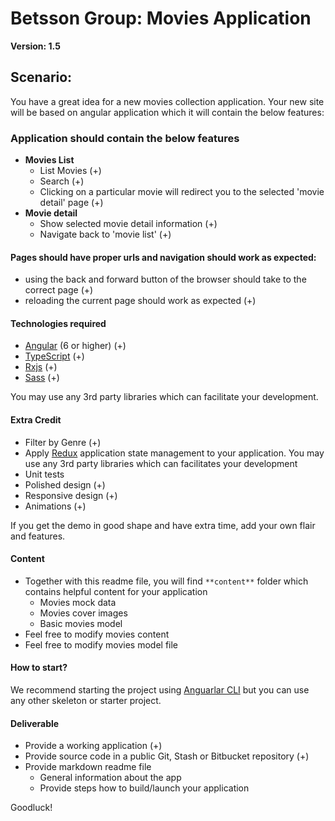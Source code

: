 # Betsson Group: Movies Application
**Version: 1.5**
## Scenario:

You have a great idea for a new movies collection application. Your new site will be based on angular application which it will contain the below features:

### Application should contain the below features

- **Movies List**
  - List Movies (+)
  - Search (+)
  - Clicking on a particular movie will redirect you to the selected &#39;movie detail&#39; page (+)
- **Movie detail**
  - Show selected movie detail information (+)
  - Navigate back to &#39;movie list&#39; (+)

#### Pages should have proper urls and navigation should work as expected:
  * using the back and forward button of the browser should take to the correct page (+)
  * reloading the current page should work as expected (+)

#### Technologies required

- [Angular](https://angular.io/) (6 or higher) (+)
- [TypeScript](https://www.typescriptlang.org/) (+)
- [Rxjs](https://github.com/ReactiveX/rxjs) (+)
- [Sass](http://sass-lang.com/) (+)

You may use any 3rd party libraries which can facilitate your development.

#### Extra Credit

- Filter by Genre (+)
- Apply [Redux](http://redux.js.org/) application state management to your application. You may use any 3rd party libraries which can facilitates your development
- Unit tests
- Polished design (+)
- Responsive design (+)
- Animations (+)

If you get the demo in good shape and have extra time, add your own flair and features.

#### Content

- Together with this readme file, you will find ` **content** ` folder which contains helpful content for your application
  - Movies mock data
  - Movies cover images
  - Basic movies model
- Feel free to modify movies content
- Feel free to modify movies model file

#### How to start?

We recommend starting the project using [Anguarlar CLI](https://cli.angular.io/) but you can use any other
skeleton or starter project.


#### Deliverable

- Provide a working application (+)
- Provide source code in a public Git, Stash or Bitbucket repository (+)
- Provide markdown readme file
  - General information about the app
  - Provide steps how to build/launch your application

Goodluck!